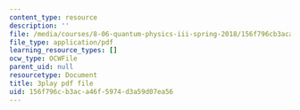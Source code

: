 ```yaml
---
content_type: resource
description: ''
file: /media/courses/8-06-quantum-physics-iii-spring-2018/156f796cb3aca46f5974d3a59d07ea56_Prx5mnE7BUM.pdf
file_type: application/pdf
learning_resource_types: []
ocw_type: OCWFile
parent_uid: null
resourcetype: Document
title: 3play pdf file
uid: 156f796c-b3ac-a46f-5974-d3a59d07ea56
---
```


